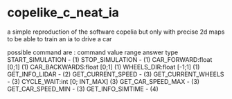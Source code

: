 # copelike_c_neat_ia
a simple reproduction of the software copelia but only with precise 2d maps to be able to train an ia to drive a car

possible command are : 
command                   value range           answer type
START_SIMULATION             -                       (1)
STOP_SIMULATION              -                       (1)
CAR_FORWARD:float          [0;1]                     (1)
CAR_BACKWARDS:float        [0;1]                     (1)
WHEELS_DIR:float           [-1;1]                    (1)
GET_INFO_LIDAR               -                       (2)
GET_CURRENT_SPEED            -                       (3)
GET_CURRENT_WHEELS           -                       (3)
CYCLE_WAIT:int          [0; INT_MAX]                 (3)
GET_CAR_SPEED_MAX            -                       (3)
GET_CAR_SPEED_MIN            -                       (3)
GET_INFO_SIMTIME             -                       (4)
